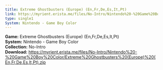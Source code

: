 ```yaml
---
title: Extreme Ghostbusters (Europe) (En,Fr,De,Es,It,Pt)
link: https://myrient.erista.me/files/No-Intro/Nintendo%20-%20Game%20Boy%20Color/Extreme%20Ghostbusters%20(Europe)%20(En,Fr,De,Es,It,Pt).zip
type: single1
System: Nintendo - Game Boy Color
---
```

<b>Game:</b> Extreme Ghostbusters (Europe) (En,Fr,De,Es,It,Pt)<br>
<b>System:</b> Nintendo - Game Boy Color<br>
<b>Collection:</b> No-Intro<br>
<b>Download:</b> https://myrient.erista.me/files/No-Intro/Nintendo%20-%20Game%20Boy%20Color/Extreme%20Ghostbusters%20(Europe)%20(En,Fr,De,Es,It,Pt).zip